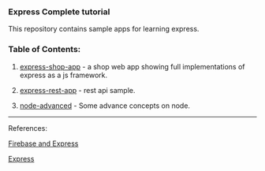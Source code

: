 ### Express Complete tutorial

This repository contains sample apps for learning express.

### Table of Contents:

1. [express-shop-app](express-shop-app) - a shop web app showing full implementations of express as a js framework.

2. [express-rest-app](express-rest-app) - rest api sample.

3. [node-advanced](node-advanced) - Some advance concepts on node.

---

References:

[Firebase and Express](https://itnext.io/building-a-serverless-restful-api-with-cloud-functions-firestore-and-express-f917a305d4e6)

[Express](https://www.udemy.com/nodejs-the-complete-guide/)
